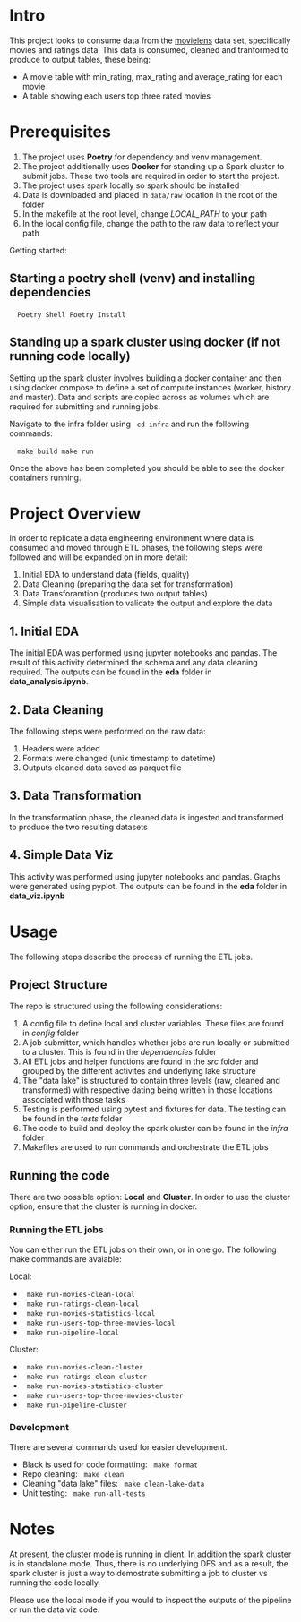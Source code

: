 # Intro

This project looks to consume data from the [movielens](http://files.grouplens.org/datasets/movielens/ml-1m.zip) data set, specifically movies and ratings data. This data is consumed, cleaned and tranformed to produce to output tables, these being:

- A movie table with min_rating, max_rating and average_rating for each movie
- A table showing each users top three rated movies

# Prerequisites 

1. The project uses **Poetry** for dependency and venv management.
2. The project additionally uses **Docker** for standing up a Spark cluster to submit jobs. These two tools are required in order to start the project.
3. The project uses spark locally so spark should be installed
4. Data is downloaded and placed in `data/raw` location in the root of the folder
5. In the makefile at the root level, change *LOCAL_PATH* to your path
6. In the local config file, change the path to the raw data to reflect your path

Getting started: 

## Starting a poetry shell (venv) and installing dependencies

​``` 
Poetry Shell
Poetry Install
​```
## Standing up a spark cluster using docker (if not running code locally)

Setting up the spark cluster involves building a docker container and then using docker compose to define a set of compute instances (worker, history and master). Data and scripts are copied across as volumes which are required for submitting and running jobs.

Navigate to the infra folder using ` cd infra` and run the following commands:

​``` 
make build
make run
​```

Once the above has been completed you should be able to see the docker containers running.

# Project Overview

In order to replicate a data engineering environment where data is consumed and moved through ETL phases, the following steps were followed and will be expanded on in more detail:

1. Initial EDA to understand data (fields, quality)
2. Data Cleaning (preparing the data set for transformation)
3. Data Transforamtion (produces two output tables)
4. Simple data visualisation to validate the output and explore the data

## 1. Initial EDA

The initial EDA was performed using jupyter notebooks and pandas. The result of this activity determined the schema and any data cleaning required. The outputs can be found in the **eda** folder in **data_analysis.ipynb**. 

## 2. Data Cleaning

The following steps were performed on the raw data:

1. Headers were added
2. Formats were changed (unix timestamp to datetime)
3. Outputs cleaned data saved as parquet file

## 3. Data Transformation

In the transformation phase, the cleaned data is ingested and transformed to produce the two resulting datasets

## 4. Simple Data Viz

This activity was performed using jupyter notebooks and pandas. Graphs were generated using pyplot. The outputs can be found in the **eda** folder in **data_viz.ipynb**

# Usage

The following steps describe the process of running the ETL jobs. 

## Project Structure

The repo is structured using the following considerations:

1. A config file to define local and cluster variables. These files are found in *config* folder
2. A job submitter, which handles whether jobs are run locally or submitted to a cluster. This is found in the *dependencies* folder
3. All ETL jobs and helper functions are found in the *src* folder and grouped by the different activites and underlying lake structure
4. The "data lake" is structured to contain three levels (raw, cleaned and transformed) with respective dating being written in those locations associated with those tasks
5. Testing is performed using pytest and fixtures for data. The testing can be found in the *tests* folder
6. The code to build and deploy the spark cluster can be found in the *infra* folder
7. Makefiles are used to run commands and orchestrate the ETL jobs

## Running the code

There are two possible option: **Local** and **Cluster**. In order to use the cluster option, ensure that the cluster is running in docker.

### Running the ETL jobs

You can either run the ETL jobs on their own, or in one go. The following make commands are avaiable:

Local:

- ` make run-movies-clean-local`
- ` make run-ratings-clean-local`
- ` make run-movies-statistics-local`
- ` make run-users-top-three-movies-local`
- ` make run-pipeline-local`

Cluster:

- ` make run-movies-clean-cluster`
- ` make run-ratings-clean-cluster`
- ` make run-movies-statistics-cluster`
- ` make run-users-top-three-movies-cluster`
- ` make run-pipeline-cluster`

### Development

There are several commands used for easier development.

 - Black is used for code formatting: ` make format`
 - Repo cleaning: ` make clean`
 - Cleaning "data lake" files: ` make clean-lake-data`
 - Unit testing: ` make run-all-tests`

# Notes

At present, the cluster mode is running in client. In addition the spark cluster is in standalone mode. Thus, there is no underlying DFS and as a result, the spark cluster is just a way to demostrate submitting a job to cluster vs running the code locally. 

Please use the local mode if you would to inspect the outputs of the pipeline or run the data viz code.

